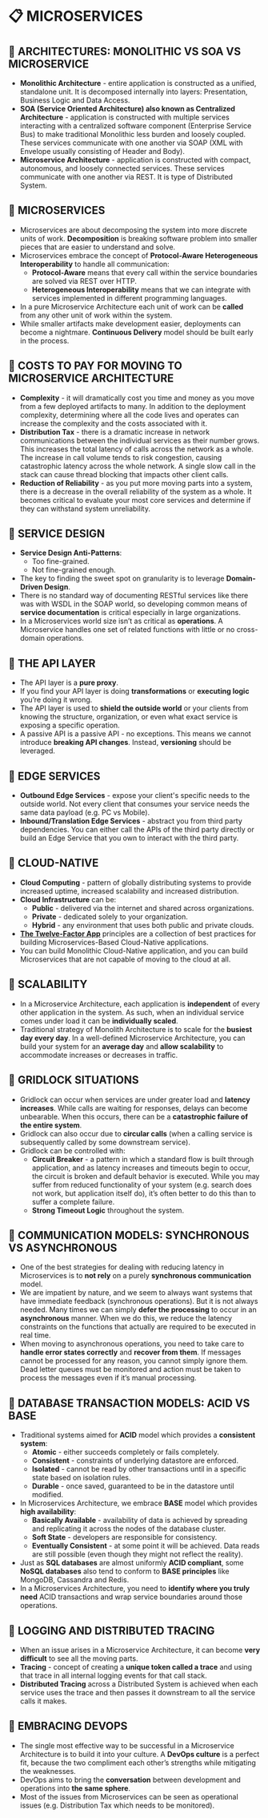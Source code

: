 # :clipboard: MICROSERVICES

## :pushpin: ARCHITECTURES: MONOLITHIC VS SOA VS MICROSERVICE

* **Monolithic Architecture** - entire application is constructed as a unified, standalone unit. It is decomposed internally into layers: Presentation, Business Logic and Data Access.
* **SOA (Service Oriented Architecture) also known as Centralized Architecture** - application is constructed with multiple services interacting with a centralized software component (Enterprise Service Bus) to make traditional Monolithic less burden and loosely coupled. These services communicate with one another via SOAP (XML with Envelope usually consisting of Header and Body).
* **Microservice Architecture** - application is constructed with compact, autonomous, and loosely connected services. These services communicate with one another via REST. It is type of Distributed System.

## :pushpin: MICROSERVICES

* Microservices are about decomposing the system into more discrete units of work. **Decomposition** is breaking software problem into smaller pieces that are easier to understand and solve.
* Microservices embrace the concept of **Protocol-Aware Heterogeneous Interoperability** to handle all communication:
  * **Protocol-Aware** means that every call within the service boundaries are solved via REST over HTTP.
  * **Heterogeneous Interoperability** means that we can integrate with services implemented in different programming languages.
* In a pure Microservice Architecture each unit of work can be **called** from any other unit of work within the system.
* While smaller artifacts make development easier, deployments can become a nightmare. **Continuous Delivery** model should be built early in the process.

## :pushpin: COSTS TO PAY FOR MOVING TO MICROSERVICE ARCHITECTURE

* **Complexity** - it will dramatically cost you time and money as you move from a few deployed artifacts to many. In addition to the deployment complexity, determining where all the code lives and operates can increase the complexity and the costs associated with it.
* **Distribution Tax** - there is a dramatic increase in network communications between the individual services as their number grows. This increases the total latency of calls across the network as a whole. The increase in call volume tends to risk congestion, causing catastrophic latency across the whole network. A single slow call in the stack can cause thread blocking that impacts other client calls.
* **Reduction of Reliability** - as you put more moving parts into a system, there is a decrease in the overall reliability of the system as a whole. It becomes critical to evaluate your most core services and determine if they can withstand system unreliability.

## :pushpin: SERVICE DESIGN

* **Service Design Anti-Patterns**:
  * Too fine-grained.
  * Not fine-grained enough.
* The key to finding the sweet spot on granularity is to leverage **Domain-Driven Design**.
* There is no standard way of documenting RESTful services like there was with WSDL in the SOAP world, so developing common means of **service documentation** is critical especially in large organizations.
* In a Microservices world size isn’t as critical as **operations**. A Microservice handles one set of related functions with little or no cross-domain operations.

## :pushpin: THE API LAYER

* The API layer is a **pure proxy**.
* If you find your API layer is doing **transformations** or **executing logic** you’re doing it wrong.
* The API layer is used to **shield the outside world** or your clients from knowing the structure, organization, or even what exact service is exposing a specific operation.
* A passive API is a passive API - no exceptions. This means we cannot introduce **breaking API changes**. Instead, **versioning** should be leveraged.

## :pushpin: EDGE SERVICES

* **Outbound Edge Services** - expose your client's specific needs to the outside world. Not every client that consumes your service needs the same data payload (e.g. PC vs Mobile).
* **Inbound/Translation Edge Services** - abstract you from third party dependencies. You can either call the APIs of the third party directly or build an Edge Service that you own to interact with the third party.

## :pushpin: CLOUD-NATIVE

* **Cloud Computing** - pattern of globally distributing systems to provide increased uptime, increased scalability and increased distribution.
* **Cloud Infrastructure** can be:
  * **Public** - delivered via the internet and shared across organizations.
  * **Private** - dedicated solely to your organization.
  * **Hybrid** - any environment that uses both public and private clouds.
* [**The Twelve-Factor App**](https://12factor.net/) principles are a collection of best practices for building Microservices-Based Cloud-Native applications.
* You can build Monolithic Cloud-Native application, and you can build Microservices that are not capable of moving to the cloud at all.

## :pushpin: SCALABILITY

* In a Microservice Architecture, each application is **independent** of every other application in the system. As such, when an individual service comes under load it can be **individually scaled**.
* Traditional strategy of Monolith Architecture is to scale for the **busiest day every day**. In a well-defined Microservice Architecture, you can build your system for an **average day** and **allow scalability** to accommodate increases or decreases in traffic.

## :pushpin: GRIDLOCK SITUATIONS

* Gridlock can occur when services are under greater load and **latency increases**. While calls are waiting for responses, delays can become unbearable. When this occurs, there can be a **catastrophic failure of the entire system**.
* Gridlock can also occur due to **circular calls** (when a calling service is subsequently called by some downstream service).
* Gridlock can be controlled with:
  * **Circuit Breaker** - a pattern in which a standard flow is built through application, and as latency increases and timeouts begin to occur, the circuit is broken and default behavior is executed. While you may suffer from reduced functionality of your system (e.g. search does not work, but application itself do), it’s often better to do this than to suffer a complete failure.
  * **Strong Timeout Logic** throughout the system.

## :pushpin: COMMUNICATION MODELS: SYNCHRONOUS VS ASYNCHRONOUS

* One of the best strategies for dealing with reducing latency in Microservices is to **not rely** on a purely **synchronous communication** model.
* We are impatient by nature, and we seem to always want systems that have immediate feedback (synchronous operations). But it is not always needed. Many times we can simply **defer the processing** to occur in an **asynchronous** manner. When we do this, we reduce the latency constraints on the functions that actually are required to be executed in real time.
* When moving to asynchronous operations, you need to take care to **handle error states correctly** and **recover from them**. If messages cannot be processed for any reason, you cannot simply ignore them. Dead letter queues must be monitored and action must be taken to process the messages even if it’s manual processing.

## :pushpin: DATABASE TRANSACTION MODELS: ACID VS BASE

* Traditional systems aimed for **ACID** model which provides a **consistent system**:
  * **Atomic** - either succeeds completely or fails completely.
  * **Consistent** - constraints of underlying datastore are enforced.
  * **Isolated** - cannot be read by other transactions until in a specific state based on isolation rules.
  * **Durable** - once saved, guaranteed to be in the datastore until modified.
* In Microservices Architecture, we embrace **BASE** model which provides **high availability**:
  * **Basically Available** - availability of data is achieved by spreading and replicating it across the nodes of the database cluster.
  * **Soft State** - developers are responsible for consistency.
  * **Eventually Consistent** - at some point it will be achieved. Data reads are still possible (even though they might not reflect the reality).
* Just as **SQL databases** are almost uniformly **ACID compliant**, some **NoSQL databases** also tend to conform to **BASE principles** like MongoDB, Cassandra and Redis.
* In a Microservices Architecture, you need to **identify where you truly need** ACID transactions and wrap service boundaries around those operations.

## :pushpin: LOGGING AND DISTRIBUTED TRACING

* When an issue arises in a Microservice Architecture, it can become **very difficult** to see all the moving parts.
* **Tracing** - concept of creating a **unique token called a trace** and using that trace in all internal logging events for that call stack.
* **Distributed Tracing** across a Distributed System is achieved when each service uses the trace and then passes it downstream to all the service calls it makes.

## :pushpin: EMBRACING DEVOPS

* The single most effective way to be successful in a Microservice Architecture is to build it into your culture. A **DevOps culture** is a perfect fit, because the two compliment each other’s strengths while mitigating the weaknesses.
* DevOps aims to bring the **conversation** between development and operations into **the same sphere**.
* Most of the issues from Microservices can be seen as operational issues (e.g. Distribution Tax which needs to be monitored).